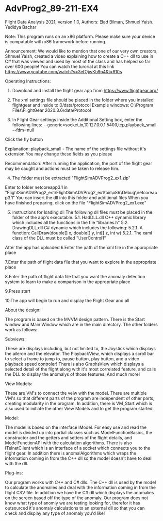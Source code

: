 # AdvProg2_89-211-EX4

Flight Data Analysis 2021, 
version 1.0, 
Authors: Elad Bilman, Shmuel Yaish. Yedidya Bachar

Note: This program runs on an x86 platform. Please make sure your device is compatable with x86 framework before running.

Announcement: We would like to mention that one of our very own creators, Shmuel Yaish, created
a video explaining how to create a C++ dll to use in C# that was viewed 
and used by most of the class and has helped so far over 600 people! 
You can watch the turorial at this link https://www.youtube.com/watch?v=3efOjwKb9p4&t=910s

Operating Instructions:

1. Download and Install the flight gear app from https://www.flightgear.org/

2. The xml settings file should be placed in the folder where you installed flightgear and inside to 0/data/protocol 
Example windows: C:\Program Files\FlightGear 2020.3.6\data\Protocol

3. In Flight Gear settings inside the Additional Setting box, enter the following lines:
--generic=socket,in,10,127.0.0.1,5400,tcp,playback_small 
--fdm=null

Click the fly button

Explanation: playback_small - The name of the settings file without it's extension You may change these fields as you please

Recommendation: After running the application, the port of the flight gear may be caught and actions must be taken to release him.

4. The folder must be extracted    "FlightSimADVProg2_ex1.zip"

Enter to folder netcoreapp3.1 in   "FlightSimADVProg2_ex1\FlightSimADVProg2_ex1\bin\x86\Debug\netcoreapp3.1"
You can insert the dll into this folder
and additional files
When you have finished preparing, click on the file  "FlightSimADVProg2_ex1.exe"

5. Instructions for loading dll
The following dll files must be placed in the folder of the app's executable. 
5.1. HadDLL.dll C++ dynamic library which includes all the functions in the file "libraries.h" 
5.2. DrawingDLL.dll C# dynamic which includes the following: 
5.2.1. A function: CallDraw(double[] x, double[] y, int[] z, int w) 
5.2.1. The xaml class of the DLL must be called "UserControl1"

After the app has uploaded
6.Enter the path of the xml file in the appropriate place 

7.Enter the path of flight data file that you want to explore in the appropriate place 

8.Enter the path of flight data file that you want the anomaly detection system to learn to make a comparison in the appropriate place 

9.Press start

10.The app will begin to run and display the Flight Gear and all 

About the design:

The program is based on the MVVM design pattern. There is the Start window and
Main Window which are in the main directory.
The other folders work as follows:

Subviews:

These are displays including, but not limited to, the Joystick which displays the aileron 
and the elevator. The PlaybackView, which displays a scroll bar to select a frame to jump to,
pause button, play button, and a video playback speed controler! There is also GraphsView
which displays a selected detail of the flight along with it's most correlated feature,
and calls the DLL to display the anomalys of those features. And much more!

View Models:

These are VM's to connect the veiw with the model. There are multiple VM's so that different
parts of the program are independent of other parts, creating modularity in the program.
In addition, there is VM_Start which is also used to initiate the other View Models and 
to get the program started.

Model:

The model is based on the interface IModel. For easy use and read the model is divided up
into partial classes such as ModelFunctionBasics, the constructor and the getters and 
setters of the flight details, and ModelFunctionAPI with the calculation algorithms.
There is also ITelnetClient which is an interface of a socket which connects you to the flight
gear. In addition there is anomalAlgorithms which wraps the information coming in from the
C++ dll so the model doesn't have to deal with the dll.

Plug-ins:

Our program works with C++ and C# dlls. The C++ dll is used by the model to calculate
the anomalies and deal with the information coming in from the flight CSV file. In
addition we have the C# dll which displays the anomalies on the screen based off the type
of the anomaly. Our program does not know what type of anomly we are testing looking for,
therefor it has outsourced it's anomaly calculations to an external dll so that you can
check and display any type of anomaly you'd like!

